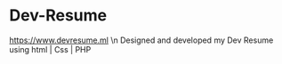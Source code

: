 # Dev-Resume
https://www.devresume.ml 
\n Designed and developed my Dev Resume using html | Css | PHP
